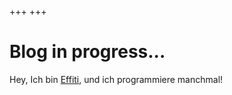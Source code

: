 +++
+++
# Blog in progress...
Hey, Ich bin [Effiti](https://github.com/effiti), und ich programmiere manchmal! 

